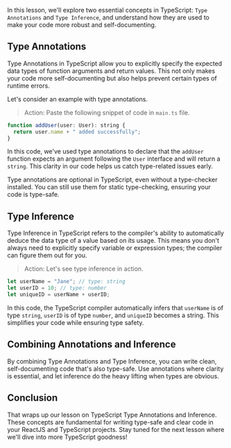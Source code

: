 In this lesson, we'll explore two essential concepts in TypeScript: `Type Annotations` and `Type Inference`, and understand how they are used to make your code more robust and self-documenting.

## Type Annotations

Type Annotations in TypeScript allow you to explicitly specify the expected data types of function arguments and return values. This not only makes your code more self-documenting but also helps prevent certain types of runtime errors.

Let's consider an example with type annotations.

> Action: Paste the following snippet of code in `main.ts` file.

```javascript
function addUser(user: User): string {
  return user.name + " added successfully";
}
```

In this code, we've used type annotations to declare that the `addUser` function expects an argument following the `User` interface and will return a `string`. This clarity in our code helps us catch type-related issues early.

Type annotations are optional in TypeScript, even without a type-checker installed. You can still use them for static type-checking, ensuring your code is type-safe.

## Type Inference

Type Inference in TypeScript refers to the compiler's ability to automatically deduce the data type of a value based on its usage. This means you don't always need to explicitly specify variable or expression types; the compiler can figure them out for you.

> Action: Let's see type inference in action.

```javascript
let userName = "Jane"; // type: string
let userID = 10; // type: number
let uniqueID = userName + userID;
```

In this code, the TypeScript compiler automatically infers that `userName` is of type `string`, `userID` is of type `number`, and `uniqueID` becomes a string. This simplifies your code while ensuring type safety.

## Combining Annotations and Inference

By combining Type Annotations and Type Inference, you can write clean, self-documenting code that's also type-safe. Use annotations where clarity is essential, and let inference do the heavy lifting when types are obvious.

## Conclusion

That wraps up our lesson on TypeScript Type Annotations and Inference. These concepts are fundamental for writing type-safe and clear code in your ReactJS and TypeScript projects. Stay tuned for the next lesson where we'll dive into more TypeScript goodness!
